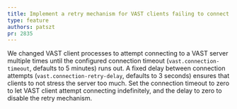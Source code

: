 ```yaml
---
title: Implement a retry mechanism for VAST clients failing to connect to the server
type: feature
authors: patszt
pr: 2835
---
```


We changed VAST client processes to attempt connecting to a VAST server multiple
times until the configured connection timeout (`vast.connection-timeout`,
defaults to 5 minutes) runs out. A fixed delay between connection attempts
(`vast.connection-retry-delay`, defaults to 3 seconds) ensures that clients to
not stress the server too much. Set the connection timeout to zero to let VAST
client attempt connecting indefinitely, and the delay to zero to disable the
retry mechanism.
